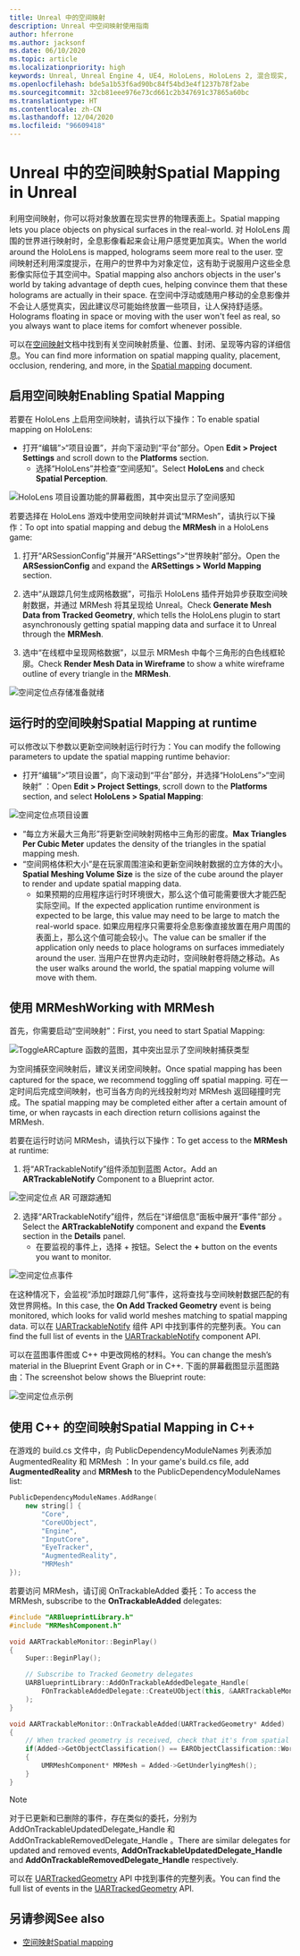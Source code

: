 ```yaml
---
title: Unreal 中的空间映射
description: Unreal 中空间映射使用指南
author: hferrone
ms.author: jacksonf
ms.date: 06/10/2020
ms.topic: article
ms.localizationpriority: high
keywords: Unreal, Unreal Engine 4, UE4, HoloLens, HoloLens 2, 混合现实, 开发, 功能, 文档, 指南, 全息影像, 空间映射, 混合现实头戴显示设备, windows 混合现实头戴显示设备, 虚拟现实头戴显示设备
ms.openlocfilehash: bde5a1b53f6ad90bc84f54bd3e4f1237b78f2abe
ms.sourcegitcommit: 32cb81eee976e73cd661c2b347691c37865a60bc
ms.translationtype: HT
ms.contentlocale: zh-CN
ms.lasthandoff: 12/04/2020
ms.locfileid: "96609418"
---
```

# <a name="spatial-mapping-in-unreal"></a><span data-ttu-id="ffc45-104">Unreal 中的空间映射</span><span class="sxs-lookup"><span data-stu-id="ffc45-104">Spatial Mapping in Unreal</span></span>

<span data-ttu-id="ffc45-105">利用空间映射，你可以将对象放置在现实世界的物理表面上。</span><span class="sxs-lookup"><span data-stu-id="ffc45-105">Spatial mapping lets you place objects on physical surfaces in the real-world.</span></span> <span data-ttu-id="ffc45-106">对 HoloLens 周围的世界进行映射时，全息影像看起来会让用户感觉更加真实。</span><span class="sxs-lookup"><span data-stu-id="ffc45-106">When the world around the HoloLens is mapped, holograms seem more real to the user.</span></span> <span data-ttu-id="ffc45-107">空间映射还利用深度提示，在用户的世界中为对象定位，这有助于说服用户这些全息影像实际位于其空间中。</span><span class="sxs-lookup"><span data-stu-id="ffc45-107">Spatial mapping also anchors objects in the user's world by taking advantage of depth cues, helping convince them that these holograms are actually in their space.</span></span> <span data-ttu-id="ffc45-108">在空间中浮动或随用户移动的全息影像并不会让人感觉真实，因此建议尽可能始终放置一些项目，让人保持舒适感。</span><span class="sxs-lookup"><span data-stu-id="ffc45-108">Holograms floating in space or moving with the user won't feel as real, so you always want to place items for comfort whenever possible.</span></span>

<span data-ttu-id="ffc45-109">可以在[空间映射](../../design/spatial-mapping.md)文档中找到有关空间映射质量、位置、封闭、呈现等内容的详细信息。</span><span class="sxs-lookup"><span data-stu-id="ffc45-109">You can find more information on spatial mapping quality, placement, occlusion, rendering, and more, in the [Spatial mapping](../../design/spatial-mapping.md) document.</span></span>

## <a name="enabling-spatial-mapping"></a><span data-ttu-id="ffc45-110">启用空间映射</span><span class="sxs-lookup"><span data-stu-id="ffc45-110">Enabling Spatial Mapping</span></span>

<span data-ttu-id="ffc45-111">若要在 HoloLens 上启用空间映射，请执行以下操作：</span><span class="sxs-lookup"><span data-stu-id="ffc45-111">To enable spatial mapping on HoloLens:</span></span>
- <span data-ttu-id="ffc45-112">打开“编辑”>“项目设置”，并向下滚动到“平台”部分。</span><span class="sxs-lookup"><span data-stu-id="ffc45-112">Open **Edit > Project Settings** and scroll down to the **Platforms** section.</span></span>    
    + <span data-ttu-id="ffc45-113">选择“HoloLens”并检查“空间感知”。</span><span class="sxs-lookup"><span data-stu-id="ffc45-113">Select **HoloLens** and check **Spatial Perception**.</span></span>

![HoloLens 项目设置功能的屏幕截图，其中突出显示了空间感知](images/unreal-spatial-mapping-img-01.png)

<span data-ttu-id="ffc45-115">若要选择在 HoloLens 游戏中使用空间映射并调试“MRMesh”，请执行以下操作：</span><span class="sxs-lookup"><span data-stu-id="ffc45-115">To opt into spatial mapping and debug the **MRMesh** in a HoloLens game:</span></span>
1. <span data-ttu-id="ffc45-116">打开“ARSessionConfig”并展开“ARSettings”>“世界映射”部分。</span><span class="sxs-lookup"><span data-stu-id="ffc45-116">Open the **ARSessionConfig** and expand the **ARSettings > World Mapping** section.</span></span> 

2. <span data-ttu-id="ffc45-117">选中“从跟踪几何生成网格数据”，可指示 HoloLens 插件开始异步获取空间映射数据，并通过 MRMesh 将其呈现给 Unreal。</span><span class="sxs-lookup"><span data-stu-id="ffc45-117">Check **Generate Mesh Data from Tracked Geometry**, which tells the HoloLens plugin to start asynchronously getting spatial mapping data and surface it to Unreal through the **MRMesh**.</span></span> 
3. <span data-ttu-id="ffc45-118">选中“在线框中呈现网格数据”，以显示 MRMesh 中每个三角形的白色线框轮廓。</span><span class="sxs-lookup"><span data-stu-id="ffc45-118">Check **Render Mesh Data in Wireframe** to show a white wireframe outline of every triangle in the **MRMesh**.</span></span> 

![空间定位点存储准备就绪](images/unreal-spatialmapping-arsettings.PNG)


## <a name="spatial-mapping-at-runtime"></a><span data-ttu-id="ffc45-120">运行时的空间映射</span><span class="sxs-lookup"><span data-stu-id="ffc45-120">Spatial Mapping at runtime</span></span>
<span data-ttu-id="ffc45-121">可以修改以下参数以更新空间映射运行时行为：</span><span class="sxs-lookup"><span data-stu-id="ffc45-121">You can modify the following parameters to update the spatial mapping runtime behavior:</span></span>

- <span data-ttu-id="ffc45-122">打开“编辑”>“项目设置”，向下滚动到“平台”部分，并选择“HoloLens”>“空间映射”  ：</span><span class="sxs-lookup"><span data-stu-id="ffc45-122">Open **Edit > Project Settings**, scroll down to the **Platforms** section, and select **HoloLens > Spatial Mapping**:</span></span> 

![空间定位点项目设置](images/unreal-spatialmapping-projectsettings.PNG)

- <span data-ttu-id="ffc45-124">“每立方米最大三角形”将更新空间映射网格中三角形的密度。</span><span class="sxs-lookup"><span data-stu-id="ffc45-124">**Max Triangles Per Cubic Meter** updates the density of the triangles in the spatial mapping mesh.</span></span>  
- <span data-ttu-id="ffc45-125">“空间网格体积大小”是在玩家周围渲染和更新空间映射数据的立方体的大小。</span><span class="sxs-lookup"><span data-stu-id="ffc45-125">**Spatial Meshing Volume Size** is the size of the cube around the player to render and update spatial mapping data.</span></span>  
    + <span data-ttu-id="ffc45-126">如果预期的应用程序运行时环境很大，那么这个值可能需要很大才能匹配实际空间。</span><span class="sxs-lookup"><span data-stu-id="ffc45-126">If the expected application runtime environment is expected to be large, this value may need to be large to match the real-world space.</span></span> <span data-ttu-id="ffc45-127">如果应用程序只需要将全息影像直接放置在用户周围的表面上，那么这个值可能会较小。</span><span class="sxs-lookup"><span data-stu-id="ffc45-127">The value can be smaller if the application only needs to place holograms on surfaces immediately around the user.</span></span> <span data-ttu-id="ffc45-128">当用户在世界内走动时，空间映射卷将随之移动。</span><span class="sxs-lookup"><span data-stu-id="ffc45-128">As the user walks around the world, the spatial mapping volume will move with them.</span></span> 

## <a name="working-with-mrmesh"></a><span data-ttu-id="ffc45-129">使用 MRMesh</span><span class="sxs-lookup"><span data-stu-id="ffc45-129">Working with MRMesh</span></span>

<span data-ttu-id="ffc45-130">首先，你需要启动“空间映射”：</span><span class="sxs-lookup"><span data-stu-id="ffc45-130">First, you need to start Spatial Mapping:</span></span>

![ToggleARCapture 函数的蓝图，其中突出显示了空间映射捕获类型](images/unreal-spatial-mapping-img-02.png)

<span data-ttu-id="ffc45-132">为空间捕获空间映射后，建议关闭空间映射。</span><span class="sxs-lookup"><span data-stu-id="ffc45-132">Once spatial mapping has been captured for the space, we recommend toggling off spatial mapping.</span></span>  <span data-ttu-id="ffc45-133">可在一定时间后完成空间映射，也可当各方向的光线投射均对 MRMesh 返回碰撞时完成。</span><span class="sxs-lookup"><span data-stu-id="ffc45-133">The spatial mapping may be completed either after a certain amount of time, or when raycasts in each direction return collisions against the MRMesh.</span></span>

<span data-ttu-id="ffc45-134">若要在运行时访问 MRMesh，请执行以下操作：</span><span class="sxs-lookup"><span data-stu-id="ffc45-134">To get access to the **MRMesh** at runtime:</span></span>
1. <span data-ttu-id="ffc45-135">将“ARTrackableNotify”组件添加到蓝图 Actor。</span><span class="sxs-lookup"><span data-stu-id="ffc45-135">Add an **ARTrackableNotify** Component to a Blueprint actor.</span></span> 

![空间定位点 AR 可跟踪通知](images/unreal-spatialmapping-artrackablenotify.PNG)

2. <span data-ttu-id="ffc45-137">选择“ARTrackableNotify”组件，然后在“详细信息”面板中展开“事件”部分  。</span><span class="sxs-lookup"><span data-stu-id="ffc45-137">Select the **ARTrackableNotify** component and expand the **Events** section in the **Details** panel.</span></span> 
    - <span data-ttu-id="ffc45-138">在要监视的事件上，选择 + 按钮。</span><span class="sxs-lookup"><span data-stu-id="ffc45-138">Select the **+** button on the events you want to monitor.</span></span> 

![空间定位点事件](images/unreal-spatialmapping-events.PNG)

<span data-ttu-id="ffc45-140">在这种情况下，会监视“添加时跟踪几何”事件，这将查找与空间映射数据匹配的有效世界网格。</span><span class="sxs-lookup"><span data-stu-id="ffc45-140">In this case, the **On Add Tracked Geometry** event is being monitored, which looks for valid world meshes matching to spatial mapping data.</span></span> <span data-ttu-id="ffc45-141">可以在 [UARTrackableNotify](https://docs.unrealengine.com/API/Runtime/AugmentedReality/UARTrackableNotifyComponent/index.html) 组件 API 中找到事件的完整列表。</span><span class="sxs-lookup"><span data-stu-id="ffc45-141">You can find the full list of events in the [UARTrackableNotify](https://docs.unrealengine.com/API/Runtime/AugmentedReality/UARTrackableNotifyComponent/index.html) component API.</span></span> 

<span data-ttu-id="ffc45-142">可以在蓝图事件图或 C++ 中更改网格的材料。</span><span class="sxs-lookup"><span data-stu-id="ffc45-142">You can change the mesh’s material in the Blueprint Event Graph or in C++.</span></span> <span data-ttu-id="ffc45-143">下面的屏幕截图显示蓝图路由：</span><span class="sxs-lookup"><span data-stu-id="ffc45-143">The screenshot below shows the Blueprint route:</span></span> 

![空间定位点示例](images/unreal-spatialmapping-example.PNG)

## <a name="spatial-mapping-in-c"></a><span data-ttu-id="ffc45-145">使用 C++ 的空间映射</span><span class="sxs-lookup"><span data-stu-id="ffc45-145">Spatial Mapping in C++</span></span>

<span data-ttu-id="ffc45-146">在游戏的 build.cs 文件中，向 PublicDependencyModuleNames 列表添加 AugmentedReality 和 MRMesh ：</span><span class="sxs-lookup"><span data-stu-id="ffc45-146">In your game's build.cs file, add **AugmentedReality** and **MRMesh** to the PublicDependencyModuleNames list:</span></span>

```cpp
PublicDependencyModuleNames.AddRange(
    new string[] {
        "Core",
        "CoreUObject",
        "Engine",
        "InputCore",    
        "EyeTracker",
        "AugmentedReality",
        "MRMesh"
});
```

<span data-ttu-id="ffc45-147">若要访问 MRMesh，请订阅 OnTrackableAdded 委托：</span><span class="sxs-lookup"><span data-stu-id="ffc45-147">To access the MRMesh, subscribe to the **OnTrackableAdded** delegates:</span></span>

```cpp
#include "ARBlueprintLibrary.h"
#include "MRMeshComponent.h"

void AARTrackableMonitor::BeginPlay()
{
    Super::BeginPlay();

    // Subscribe to Tracked Geometry delegates
    UARBlueprintLibrary::AddOnTrackableAddedDelegate_Handle(
        FOnTrackableAddedDelegate::CreateUObject(this, &AARTrackableMonitor::OnTrackableAdded)
    );
}

void AARTrackableMonitor::OnTrackableAdded(UARTrackedGeometry* Added)
{
    // When tracked geometry is received, check that it's from spatial mapping
    if(Added->GetObjectClassification() == EARObjectClassification::World)
    {
        UMRMeshComponent* MRMesh = Added->GetUnderlyingMesh();
    }
}
```

> [!NOTE]
> <span data-ttu-id="ffc45-148">对于已更新和已删除的事件，存在类似的委托，分别为 AddOnTrackableUpdatedDelegate_Handle 和 AddOnTrackableRemovedDelegate_Handle 。</span><span class="sxs-lookup"><span data-stu-id="ffc45-148">There are similar delegates for updated and removed events, **AddOnTrackableUpdatedDelegate_Handle** and **AddOnTrackableRemovedDelegate_Handle** respectively.</span></span>
>
> <span data-ttu-id="ffc45-149">可以在 [UARTrackedGeometry](https://docs.unrealengine.com/API/Runtime/AugmentedReality/UARTrackedGeometry/index.html) API 中找到事件的完整列表。</span><span class="sxs-lookup"><span data-stu-id="ffc45-149">You can find the full list of events in the [UARTrackedGeometry](https://docs.unrealengine.com/API/Runtime/AugmentedReality/UARTrackedGeometry/index.html) API.</span></span>

## <a name="see-also"></a><span data-ttu-id="ffc45-150">另请参阅</span><span class="sxs-lookup"><span data-stu-id="ffc45-150">See also</span></span>
* [<span data-ttu-id="ffc45-151">空间映射</span><span class="sxs-lookup"><span data-stu-id="ffc45-151">Spatial mapping</span></span>](../../design/spatial-mapping.md)
